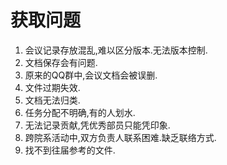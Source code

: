 # 获取问题

1. 会议记录存放混乱,难以区分版本.无法版本控制.
2. 文档保存会有问题.
3. 原来的QQ群中,会议文档会被误删.
4. 文件过期失效.
5. 文档无法归类.
7. 任务分配不明确,有的人划水.
8. 无法记录贡献,凭优秀部员只能凭印象.
9. 跨院系活动中,双方负责人联系困难.缺乏联络方式.
10. 找不到往届参考的文件.

